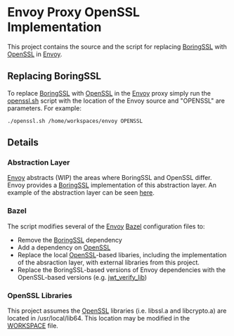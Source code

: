 # Envoy Proxy OpenSSL Implementation
This project contains the source and the script for replacing [BoringSSL](https://opensource.google.com/projects/boringssl) with [OpenSSL](https://www.openssl.org) in [Envoy](https://github.com/envoyproxy/envoy).

## Replacing BoringSSL
To replace [BoringSSL](https://opensource.google.com/projects/boringssl) with [OpenSSL](https://www.openssl.org) in the [Envoy](https://github.com/envoyproxy/envoy) proxy simply run the [openssl.sh](https://github.com/bdecoste/sslimpl/blob/master/openssl.sh) script with the location of the Envoy source and "OPENSSL" are parameters. For example:

```
./openssl.sh /home/workspaces/envoy OPENSSL
```
## Details

### Abstraction Layer
[Envoy](https://github.com/envoyproxy/envoy) abstracts (WIP) the areas where BoringSSL and OpenSSL differ. Envoy provides a [BoringSSL](https://opensource.google.com/projects/boringssl) implementation of this abstraction layer. An example of the abstraction layer can be seen [here](https://github.com/bdecoste/envoy/blob/openssl-impl/source/common/ssl/ssl_impl_common.h).

### Bazel
The script modifies several of the [Envoy](https://github.com/envoyproxy/envoy) [Bazel](https://bazel.build) configuration files to:

* Remove the [BoringSSL](https://opensource.google.com/projects/boringssl) dependency
* Add a dependency on [OpenSSL](https://www.openssl.org)
* Replace the local [OpenSSL](https://www.openssl.org)-based libaries, including the implementation of the absraction layer, with external libraries from this project. 
* Replace the BoringSSL-based versions of Envoy dependencies with the OpenSSL-based versions (e.g. [jwt\_verify\_lib](https://github.com/bdecoste/jwt_verify_lib/tree/openssl-master))

### OpenSSL Libraries
This project assumes the [OpenSSL](https://www.openssl.org) libraries (i.e. libssl.a and libcrypto.a) are located in /usr/local/lib64. This location may be modified in the [WORKSPACE](https://github.com/bdecoste/sslimpl/blob/master/WORKSPACE) file. 




